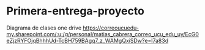 # Primera-entrega-proyecto
Diagrama de clases one drive 
https://correoucuedu-my.sharepoint.com/:u:/g/personal/matias_cabrera_correo_ucu_edu_uy/EcG0eZjzRYFOjqBhhhUd-TcBH759BAgq7_z_WAMgQxiSDw?e=l7a83d
